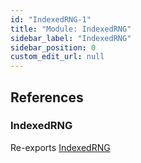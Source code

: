 ```yaml
---
id: "IndexedRNG-1"
title: "Module: IndexedRNG"
sidebar_label: "IndexedRNG"
sidebar_position: 0
custom_edit_url: null
---
```


## References

### IndexedRNG

Re-exports [IndexedRNG](../classes/IndexedRNG.IndexedRNG.md)
